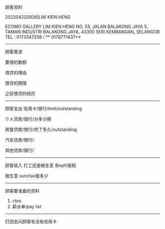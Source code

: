 顾客资料


202204220938|LIM KIEN HENG 

ECOMO GALLERY 
LIM KIEN HENG NO. 53, JALAN BALAKONG JAYA 5, TAMAN INDUSTRI BALAKONG JAYA, 43300 SERI KEMBANGAN, SELANGOR TEL : 0173347258 /
** 0178771437**

-----------------
顾客需求


要借的数额

借贷的理由

借贷的期限

之前借贷的经历


--------------
顾客支出
信用卡/银行/limit/outstanding


个人贷款/银行/分多少期

房屋贷款/银行/供了多久/outstanding

汽车贷款/银行/


其他贷款/银行/

-----------
顾客收入
打工还是做生意
有epf/报税

做生意 ssm/tax报多少

-------
顾客要准备的资料
1. ctos
2. 薪水单/pay list

-----

打回去问顾客有没有信用卡




